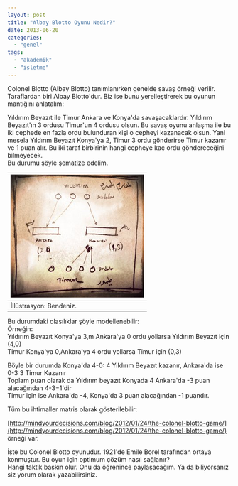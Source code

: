 ```yaml
---
layout: post
title: "Albay Blotto Oyunu Nedir?"
date: 2013-06-20
categories: 
  - "genel"
tags: 
  - "akademik"
  - "isletme"
---
```


  

Colonel Blotto (Albay Blotto) tanımlanırken genelde savaş örneği verilir. Taraflardan biri Albay Blotto'dur. Biz ise bunu yerelleştirerek bu oyunun mantığını anlatalım:  
  
Yıldırım Beyazıt ile Timur Ankara ve Konya'da savaşacaklardır. Yıldırım Beyazıt'ın 3 ordusu Timur'un 4 ordusu olsun. Bu savaş oyunu anlaşma ile bu iki cephede en fazla ordu bulunduran kişi o cepheyi kazanacak olsun. Yani mesela Yıldırım Beyazıt Konya'ya 2, Timur 3 ordu gönderirse Timur kazanır ve 1 puan alır. Bu iki taraf birbirinin hangi cepheye kaç ordu göndereceğini bilmeyecek.  
Bu durumu şöyle şematize edelim.  
  

| [![](/images/ab2d6-colonelblotto2.jpg)](https://suatatan.wordpress.com/wp-content/uploads/2013/06/ab2d6-colonelblotto2.jpg) |
| --- |
| İllüstrasyon: Bendeniz. |

  
Bu durumdaki olasılıklar şöyle modellenebilir:  
Örneğin:  
Yıldırım Beyazıt Konya'ya 3,m Ankara'ya 0 ordu yollarsa Yıldırım Beyazıt için (4,0)  
Timur Konya'ya 0,Ankara'ya 4 ordu yollarsa Timur için (0,3)  
  
Böyle bir durumda Konya'da 4-0: 4 Yıldırım Beyazıt kazanır, Ankara'da ise 0-3 3 Timur Kazanır  
Toplam puan olarak da Yıldırım beyazıt Konyada 4 Ankara'da -3 puan alacağından 4-3=1'dir  
Timur için ise Ankara'da -4, Konya'da 3 puan alacağından -1 puandır.  
  
Tüm bu ihtimaller matris olarak gösterilebilir:  
  
[http://mindyourdecisions.com/blog/2012/01/24/the-colonel-blotto-game/](http://mindyourdecisions.com/blog/2012/01/24/the-colonel-blotto-game/) örneği var.  
  
İşte bu Colonel Blotto oyunudur. 1921'de Emile Borel tarafından ortaya konmuştur. Bu oyun için optimum çözüm nasıl sağlanır?  
Hangi taktik baskın olur. Onu da öğrenince paylaşacağım. Ya da biliyorsanız siz yorum olarak yazabilirsiniz.
